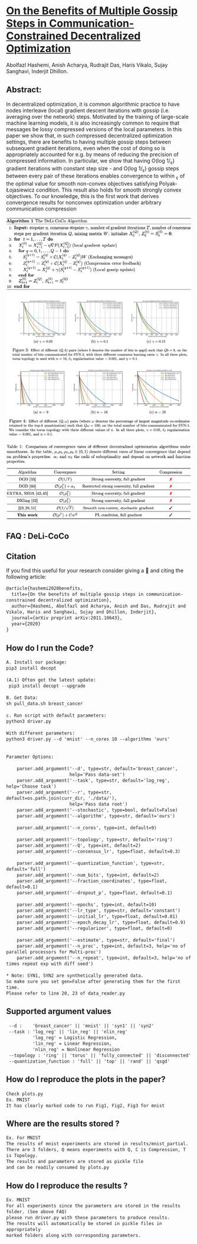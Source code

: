 [On the Benefits of Multiple Gossip Steps in Communication-Constrained Decentralized Optimization](https://arxiv.org/pdf/2011.10643.pdf)
=================================================================================
Abolfazl Hashemi, Anish Acharya, Rudrajit Das, Haris Vikalo, Sujay Sanghavi, Inderjit Dhillon.  

Abstract:
------------
In decentralized optimization, it is common algorithmic practice to have nodes interleave
(local) gradient descent iterations with gossip (i.e. averaging over the network) steps.
Motivated by the training of large-scale machine learning models, it is also increasingly
common to require that messages be lossy compressed versions of the local parameters. In
this paper we show that, in such compressed decentralized optimization settings, there are
benefits to having multiple gossip steps between subsequent gradient iterations, even when
the cost of doing so is appropriately accounted for e.g. by means of reducing the precision
of compressed information. In particular, we show that having O(log 1/<sub>&epsilon;</sub>) gradient iterations
with constant step size - and O(log 1/<sub>&epsilon;</sub>) gossip steps between every pair of these iterations
enables convergence to within <sub>&epsilon;</sub> of the optimal value for smooth non-convex objectives
satisfying Polyak-Łojasiewicz condition. This result also holds for smooth strongly convex
objectives. To our knowledge, this is the first work that derives convergence results for
nonconvex optimization under arbitrary communication compression     


![](https://github.com/anishacharya/DeLiCoCo/blob/master/algo_delicoco.png)
![](https://github.com/anishacharya/DeLiCoCo/blob/master/fig_1_delicoco.png)
![](https://github.com/anishacharya/DeLiCoCo/blob/master/fig_2_delicoco.png)

![](https://github.com/anishacharya/DeLiCoCo/blob/master/table_delicoco.png)

FAQ : DeLi-CoCo
------------

Citation  
------------
If you find this useful for your research consider giving a :star2: and citing the following article:    
```
@article{hashemi2020benefits,
  title={On the benefits of multiple gossip steps in communication-constrained decentralized optimization},
  author={Hashemi, Abolfazl and Acharya, Anish and Das, Rudrajit and Vikalo, Haris and Sanghavi, Sujay and Dhillon, Inderjit},
  journal={arXiv preprint arXiv:2011.10643},
  year={2020}
}
```

How do I run the Code?
------------
```
A. Install our package: 
pip3 install decopt

(A.1) Often get the latest update:
 pip3 install decopt --upgrade 

B. Get Data: 
sh pull_data.sh breast_cancer

c. Run script with default parameters: 
python3 driver.py

With different parameters:
python3 driver.py --d 'mnist' --n_cores 10 --algorithms 'ours'


Parameter Options:

    parser.add_argument('--d', type=str, default='breast_cancer',
                        help='Pass data-set')
    parser.add_argument('--task', type=str, default='log_reg', help='Choose task')
    parser.add_argument('--r', type=str, default=os.path.join(curr_dir, './data/'),
                        help='Pass data root')
    parser.add_argument('--stochastic', type=bool, default=False)
    parser.add_argument('--algorithm', type=str, default='ours')

    parser.add_argument('--n_cores', type=int, default=9)

    parser.add_argument('--topology', type=str, default='ring')
    parser.add_argument('--Q', type=int, default=2)
    parser.add_argument('--consensus_lr', type=float, default=0.3)

    parser.add_argument('--quantization_function', type=str, default='full')
    parser.add_argument('--num_bits', type=int, default=2)
    parser.add_argument('--fraction_coordinates', type=float, default=0.1)
    parser.add_argument('--dropout_p', type=float, default=0.1)

    parser.add_argument('--epochs', type=int, default=10)
    parser.add_argument('--lr_type', type=str, default='constant')
    parser.add_argument('--initial_lr', type=float, default=0.01)
    parser.add_argument('--epoch_decay_lr', type=float, default=0.9)
    parser.add_argument('--regularizer', type=float, default=0)

    parser.add_argument('--estimate', type=str, default='final')
    parser.add_argument('--n_proc', type=int, default=3, help='no of parallel processors for Multi-proc')
    parser.add_argument('--n_repeat', type=int, default=3, help='no of times repeat exp with diff seed')
    
* Note: SYN1, SYN2 are synthetically generated data. 
So make sure you set gen=False after generating them for the first time. 
Please refer to line 20, 23 of data_reader.py
```

Supported argument values
------------
```
 --d :    'breast_cancer' || 'mnist' || 'syn1' || 'syn2'
 --task : 'log_reg' || 'lin_reg' || 'nlin_reg'
          'log_reg' = Logistic Regression, 
          'lin_reg' = Linear Regression, 
          'nlin_reg' = Nonlinear Regression
 --topology : 'ring' || 'torus' || 'fully_connected' || 'disconnected'
 --quantization_function : 'full' || 'top' || 'rand' || 'qsgd'
```

How do I reproduce the plots in the paper?
------------
```
Check plots.py
Ex. MNIST
It has clearly marked code to run Fig1, Fig2, Fig3 for mnist
```

Where are the results stored ?
------------
```
Ex. For MNIST
The results of mnist experiments are stored in results/mnist_partial.
There are 3 folders, Q means experiments with Q, C is Compression, T is Topology.
The results and parameters are stored as pickle file
and can be readily consumed by plots.py
```

How do I reproduce the results ?
------------
```
Ex. MNIST
For all experiments since the parameters are stored in the results folder. (See above FAQ) 
please run driver.py with these parameters to produce results.
The results will automatically be stored in pickle files in appropriately 
marked folders along with corresponding parameters. 
```
